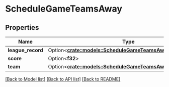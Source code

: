 # ScheduleGameTeamsAway

## Properties

Name | Type | Description | Notes
------------ | ------------- | ------------- | -------------
**league_record** | Option<[**crate::models::ScheduleGameTeamsAwayLeagueRecord**](ScheduleGame_teams_away_leagueRecord.md)> |  | [optional]
**score** | Option<**f32**> |  | [optional]
**team** | Option<[**crate::models::ScheduleGameTeamsAwayTeam**](ScheduleGame_teams_away_team.md)> |  | [optional]

[[Back to Model list]](../README.md#documentation-for-models) [[Back to API list]](../README.md#documentation-for-api-endpoints) [[Back to README]](../README.md)


